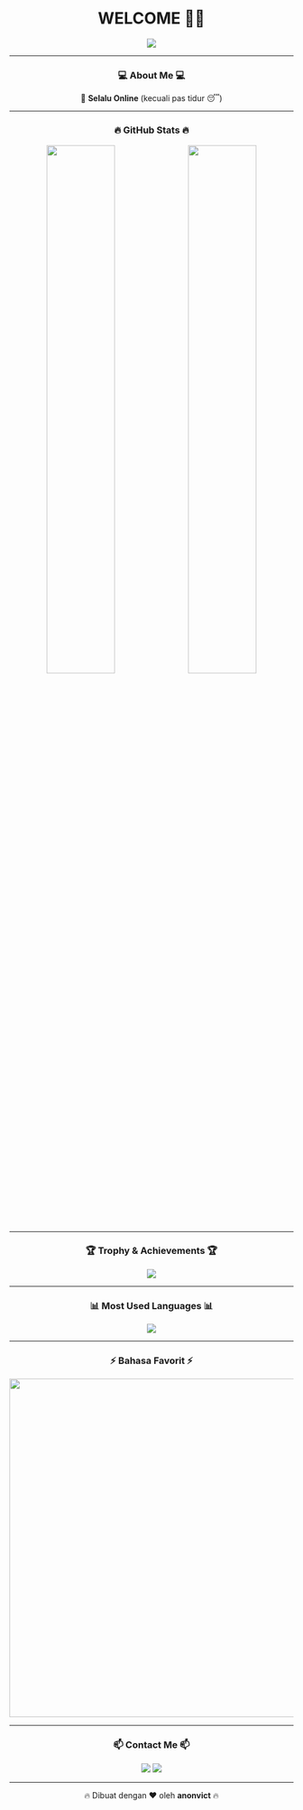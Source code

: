 <h1 align="center">WELCOME 🧠✨</h1>
<p align="center">
  <img src="https://readme-typing-svg.herokuapp.com?font=Fira+Code&size=33&pause=100&color=1DF7FF&center=true&vCenter=true&width=600&lines=Halo!+Dunia+Maya+%F0%9F%94%AE;Hiduplah+Seperti+Larry🦀;BerEksperimenlah!;Keep+Learning+and+Growing!">
</p>

---

<h3 align="center">💻 About Me 💻</h3>
<p align="center">
  📡 <b>Selalu Online</b>
  (kecuali pas tidur 😴)
</p>

---

<h3 align="center">🔥 GitHub Stats 🔥</h3>
<p align="center">
  <img src="https://github-readme-stats.vercel.app/api?username=anonvict&show_icons=true&theme=tokyonight" width="49%">
  <img src="https://github-readme-streak-stats.herokuapp.com/?user=anonvict&theme=tokyonight" width="49%">
</p>

---

<h3 align="center">🏆 Trophy & Achievements 🏆</h3>
<p align="center">
  <img src="https://github-profile-trophy.vercel.app/?username=anonvict&theme=onedark&margin-w=15&margin-h=10">
</p>

---

<h3 align="center">📊 Most Used Languages 📊</h3>
<p align="center">
  <img src="https://github-readme-stats.vercel.app/api/top-langs/?username=anonvict&layout=compact&theme=tokyonight">
</p>

---

<h3 align="center">⚡ Bahasa Favorit ⚡</h3>
<p align="center">
  <img src="https://skillicons.dev/icons?i=python,bash,linux,html,css,js,php" width="600">
</p>

---

<h3 align="center">📫 Contact Me 📫</h3>
<p align="center">
  <a href="https://t.me/"><img src="https://img.shields.io/badge/Telegram-%230077B5.svg?style=for-the-badge&logo=telegram&logoColor=white"></a>
  <a href="https://github.com/anonvict"><img src="https://img.shields.io/badge/GitHub-100000?style=for-the-badge&logo=github&logoColor=white"></a>
</p>

---

<p align="center">🔥 Dibuat dengan ❤️ oleh <strong>anonvict</strong> 🔥</p>
